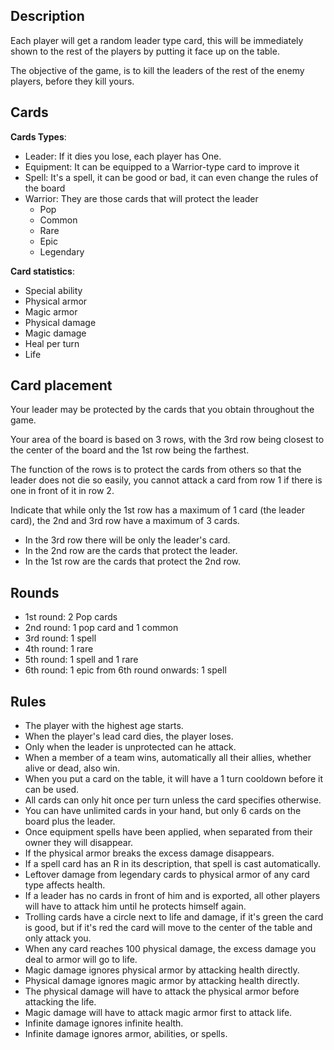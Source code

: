 ## Description
Each player will get a random leader type card, this will be immediately shown to the rest 
of the players by putting it face up on the table.

The objective of the game, is to kill the leaders of the rest of the enemy players, before they kill yours.

## Cards
**Cards Types**:
 - Leader: If it dies you lose, each player has One.
 - Equipment: It can be equipped to a Warrior-type card to improve it
 - Spell: It's a spell, it can be good or bad, it can even change the rules of the board
 - Warrior: They are those cards that will protect the leader
	- Pop
	- Common
	- Rare
	- Epic
	- Legendary

**Card statistics**:
 - Special ability
 - Physical armor
 - Magic armor
 - Physical damage
 - Magic damage
 - Heal per turn
 - Life

## Card placement
Your leader may be protected by the cards that you obtain throughout the game.

Your area of ​​the board is based on 3 rows, with the 3rd row being closest to the center of the board and 
the 1st row being the farthest. 

The function of the rows is to protect the cards from others so that the leader does not die so easily, 
you cannot attack a card from row 1 if there is one in front of it in row 2.

Indicate that while only the 1st row has a maximum of 1 card (the leader card), the 2nd and 3rd row have a maximum of 3 cards.

- In the 3rd row there will be only the leader's card.
- In the 2nd row are the cards that protect the leader.
- In the 1st row are the cards that protect the 2nd row.

## Rounds
 - 1st round: 2 Pop cards
 - 2nd round: 1 pop card and 1 common
 - 3rd round: 1 spell
 - 4th round: 1 rare
 - 5th round: 1 spell and 1 rare
 - 6th round: 1 epic
from 6th round onwards: 1 spell

## Rules
 - The player with the highest age starts.
 - When the player's lead card dies, the player loses.
 - Only when the leader is unprotected can he attack.
 - When a member of a team wins, automatically all their allies, whether alive or dead, also win.
 - When you put a card on the table, it will have a 1 turn cooldown before it can be used.
 - All cards can only hit once per turn unless the card specifies otherwise.
 - You can have unlimited cards in your hand, but only 6 cards on the board plus the leader.
 - Once equipment spells have been applied, when separated from their owner they will disappear.
 - If the physical armor breaks the excess damage disappears.
 - If a spell card has an R in its description, that spell is cast automatically.
 - Leftover damage from legendary cards to physical armor of any card type affects health.
 - If a leader has no cards in front of him and is exported, all other players will have to attack him until he protects himself again.
 - Trolling cards have a circle next to life and damage, if it's green the card is good, but if it's red the card will move to the center of the table and only attack you.
 - When any card reaches 100 physical damage, the excess damage you deal to armor will go to life.
 - Magic damage ignores physical armor by attacking health directly.
 - Physical damage ignores magic armor by attacking health directly.
 - The physical damage will have to attack the physical armor before attacking the life.
 - Magic damage will have to attack magic armor first to attack life.
 - Infinite damage ignores infinite health.
 - Infinite damage ignores armor, abilities, or spells.